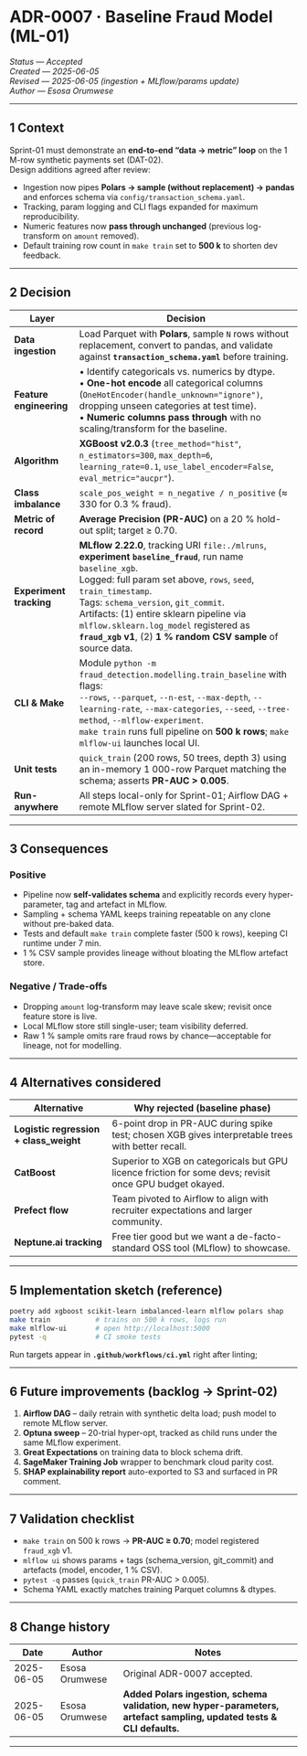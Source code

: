 # ADR-0007 · Baseline Fraud Model (ML-01)

*Status — Accepted*  
*Created — 2025-06-05*  
*Revised — 2025-06-05 (ingestion + MLflow/params update)*  
*Author — Esosa Orumwese*

---

## 1 Context  

Sprint-01 must demonstrate an **end-to-end “data → metric” loop** on the 1 M-row synthetic payments set (DAT-02).  
Design additions agreed after review:

* Ingestion now pipes **Polars → sample (without replacement) → pandas** and enforces schema via `config/transaction_schema.yaml`.  
* Tracking, param logging and CLI flags expanded for maximum reproducibility.  
* Numeric features now **pass through unchanged** (previous log-transform on `amount` removed).  
* Default training row count in `make train` set to **500 k** to shorten dev feedback.

---

## 2 Decision  

| Layer                   | Decision                                                                                                                                                                                                                                                                                                                                                                         |
|-------------------------|----------------------------------------------------------------------------------------------------------------------------------------------------------------------------------------------------------------------------------------------------------------------------------------------------------------------------------------------------------------------------------|
| **Data ingestion**      | Load Parquet with **Polars**, sample `N` rows without replacement, convert to pandas, and validate against **`transaction_schema.yaml`** before training.                                                                                                                                                                                                                        |
| **Feature engineering** | • Identify categoricals vs. numerics by dtype.<br>• **One-hot encode** all categorical columns (`OneHotEncoder(handle_unknown="ignore")`, dropping unseen categories at test time).<br>• **Numeric columns pass through** with no scaling/transform for the baseline.                                                                                                            |
| **Algorithm**           | **XGBoost v2.0.3** (`tree_method="hist"`, `n_estimators=300`, `max_depth=6`, `learning_rate=0.1`, `use_label_encoder=False`, `eval_metric="aucpr"`).                                                                                                                                                                                                                             |
| **Class imbalance**     | `scale_pos_weight = n_negative / n_positive` (≈ 330 for 0.3 % fraud).                                                                                                                                                                                                                                                                                                            |
| **Metric of record**    | **Average Precision (PR-AUC)** on a 20 % hold-out split; target ≥ 0.70.                                                                                                                                                                                                                                                                                                          |
| **Experiment tracking** | **MLflow 2.22.0**, tracking URI `file:./mlruns`, **experiment `baseline_fraud`**, run name `baseline_xgb`.<br>Logged: full param set above, `rows`, `seed`, `train_timestamp`.<br>Tags: `schema_version`, `git_commit`.<br>Artifacts: (1) entire sklearn pipeline via `mlflow.sklearn.log_model` registered as **`fraud_xgb` v1**, (2) **1 % random CSV sample** of source data. |
| **CLI & Make**          | Module `python -m fraud_detection.modelling.train_baseline` with flags:<br>`--rows`, `--parquet`, `--n-est`, `--max-depth`, `--learning-rate`, `--max-categories`, `--seed`, `--tree-method`, `--mlflow-experiment`.<br>`make train` runs full pipeline on **500 k rows**; `make mlflow-ui` launches local UI.                                                                   |
| **Unit tests**          | `quick_train` (200 rows, 50 trees, depth 3) using an in-memory 1 000-row Parquet matching the schema; asserts **PR-AUC > 0.005**.                                                                                                                                                                                                                                                |
| **Run-anywhere**        | All steps local-only for Sprint-01; Airflow DAG + remote MLflow server slated for Sprint-02.                                                                                                                                                                                                                                                                                     |

---

## 3 Consequences  

### Positive  
* Pipeline now **self-validates schema** and explicitly records every hyper-parameter, tag and artefact in MLflow.  
* Sampling + schema YAML keeps training repeatable on any clone without pre-baked data.  
* Tests and default `make train` complete faster (500 k rows), keeping CI runtime under 7 min.  
* 1 % CSV sample provides lineage without bloating the MLflow artefact store.

### Negative / Trade-offs  
* Dropping `amount` log-transform may leave scale skew; revisit once feature store is live.  
* Local MLflow store still single-user; team visibility deferred.  
* Raw 1 % sample omits rare fraud rows by chance—acceptable for lineage, not for modelling.

---

## 4 Alternatives considered  

| Alternative                            | Why rejected (baseline phase)                                                                           |
|----------------------------------------|---------------------------------------------------------------------------------------------------------|
| **Logistic regression + class_weight** | 6-point drop in PR-AUC during spike test; chosen XGB gives interpretable trees with better recall.      |
| **CatBoost**                           | Superior to XGB on categoricals but GPU licence friction for some devs; revisit once GPU budget okayed. |
| **Prefect flow**                       | Team pivoted to Airflow to align with recruiter expectations and larger community.                      |
| **Neptune.ai tracking**                | Free tier good but we want a de-facto-standard OSS tool (MLflow) to showcase.                           |

---

## 5 Implementation sketch (reference)  

```bash
poetry add xgboost scikit-learn imbalanced-learn mlflow polars shap
make train           # trains on 500 k rows, logs run
make mlflow-ui       # open http://localhost:5000
pytest -q            # CI smoke tests
```

Run targets appear in **`.github/workflows/ci.yml`** right after linting;

---

## 6 Future improvements (backlog → Sprint-02)

1. **Airflow DAG** – daily retrain with synthetic delta load; push model to remote MLflow server.
2. **Optuna sweep** – 20-trial hyper-opt, tracked as child runs under the same MLflow experiment.
3. **Great Expectations** on training data to block schema drift.
4. **SageMaker Training Job** wrapper to benchmark cloud parity cost.
5. **SHAP explainability report** auto-exported to S3 and surfaced in PR comment.

---

## 7 Validation checklist

* `make train` on 500 k rows → **PR-AUC ≥ 0.70**; model registered `fraud_xgb` v1.  
* `mlflow ui` shows params + tags (schema_version, git_commit) and artefacts (model, encoder, 1 % CSV).  
* `pytest -q` passes (`quick_train` PR-AUC > 0.005).  
* Schema YAML exactly matches training Parquet columns & dtypes.

---

## 8 Change history

| Date       | Author         | Notes                                                                                                                 |
|------------|----------------|-----------------------------------------------------------------------------------------------------------------------|
| 2025-06-05 | Esosa Orumwese | Original ADR-0007 accepted.                                                                                           |
| 2025-06-05 | Esosa Orumwese | **Added Polars ingestion, schema validation, new hyper-parameters, artefact sampling, updated tests & CLI defaults.** |


---



